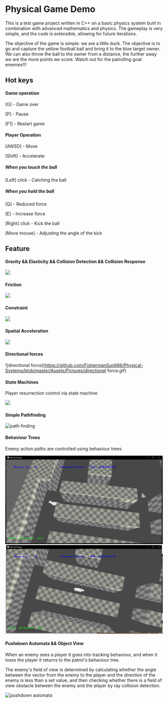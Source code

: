 # Physical Game Demo

This is a test game project written in C++ on a basic physics system built in combination with advanced mathematics and physics. The gameplay is very simple, and the code is extensible, allowing for future iterations.

The objective of the game is simple: we are a little duck. The objective is to go and capture the yellow football ball and bring it to the blue target owner. We can also throw the ball to the owner from a distance, the further away we are the more points we score. Watch out for the patrolling goat enemies!!!



## Hot keys

#### Game operation

[G] - Game over

[P] - Pause

[F1] - Restart game

#### Player Operation

[AWSD] - Move

[Shift] - Accelerate

##### When you touch the ball

[Left] click - Catching the ball

##### When you hold the ball

[Q] - Reduced force

[E] - Increase force

[Right] click - Kick the ball

[Move mouse] - Adjusting the angle of the kick

## Feature

#### Gravity && Elasticity && Collision Detection && Collision Response

![](https://github.com/FishermanSun666/Physical-Systems/blob/master/Assets/Pictures/gravity.gif)

#### Friction

![](https://github.com/FishermanSun666/Physical-Systems/blob/master/Assets/Pictures/friction.gif)

#### Constraint

![](https://github.com/FishermanSun666/Physical-Systems/blob/master/Assets/Pictures/constrain.gif)

#### Spatial Acceleration

![](https://github.com/FishermanSun666/Physical-Systems/blob/master/Assets/Pictures/acceleration.gif)

#### Directional forces

![directional force](https://github.com/FishermanSun666/Physical-Systems/blob/master/Assets/Pictures/directional force.gif)

#### State Machines

Player resurrection control via state machine

![](https://github.com/FishermanSun666/Physical-Systems/blob/master/Assets/Pictures/state%20machine.gif)

#### Simple Pathfinding

![path finding](https://github.com/FishermanSun666/Physical-Systems/blob/master/Assets/Pictures/path%20finding.gif)

#### Behaviour Trees

Enemy action paths are controlled using behaviour trees

![behavior trees](https://github.com/FishermanSun666/Physical-Systems/blob/master/Assets/Pictures/behavior%20trees.png)
![behavior%20trees1](https://github.com/FishermanSun666/Physical-Systems/blob/master/Assets/Pictures/behavior%20trees1.png)

#### Pushdown Automata && Object View

When an enemy sees a player it goes into tracking behaviour, and when it loses the player it returns to the patrol's behaviour tree. 

The enemy's field of view is determined by calculating whether the angle between the vector from the enemy to the player and the direction of the enemy is less than a set value, and then checking whether there is a field of view obstacle between the enemy and the player by ray collision detection.

![pushdown automata](https://github.com/FishermanSun666/Physical-Systems/blob/master/Assets/Pictures/pushdown%20automata.gif)

